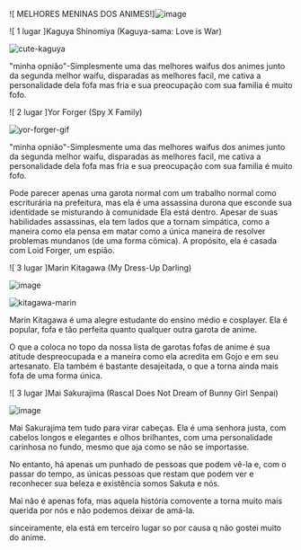 ![ MELHORES MENINAS DOS ANIMES!]![image](https://github.com/joaoreidelas124/joaoreidelas124/assets/144059491/bf6ab0e4-5e6d-4a54-af03-de7aa71b00fb)


![ 1 lugar ]Kaguya Shinomiya (Kaguya-sama: Love is War)

![cute-kaguya](https://github.com/joaoreidelas124/joaoreidelas124/assets/144059491/fd07cadc-1795-41f7-a946-6b7247731b02)

"minha opnião"-Simplesmente uma das melhores waifus dos animes junto da segunda melhor waifu, disparadas as melhores facil, me cativa a personalidade dela fofa mas fria  e sua preocupação com sua familia é muito fofo.

![ 2 lugar ]Yor Forger (Spy X Family)

![yor-forger-gif](https://github.com/joaoreidelas124/joaoreidelas124/assets/144059491/460474e3-d3d0-444a-b05f-e196252aeac5)


"minha opnião"-Simplesmente uma das melhores waifus dos animes junto da segunda melhor waifu, disparadas as melhores facil, me cativa a personalidade dela fofa mas fria  e sua preocupação com sua familia é muito fofo.


  Pode parecer apenas uma garota normal com um trabalho normal como escriturária na prefeitura, mas ela é uma assassina durona que esconde sua identidade se misturando à comunidade Ela está dentro.
Apesar de suas habilidades assassinas, ela tem lados que a tornam simpática, como a maneira como ela pensa em matar como a única maneira de resolver problemas mundanos (de uma forma cômica). A propósito, ela é casada com Loid Forger, um espião.

![ 3
lugar ]Marin Kitagawa (My Dress-Up Darling)

![image](https://github.com/joaoreidelas124/joaoreidelas124/assets/144059491/92d91f16-dc71-4d3e-b316-d4f418fdcd74)

![kitagawa-marin](https://github.com/joaoreidelas124/joaoreidelas124/assets/144059491/234f8c71-aab1-45c0-afd9-7b4424ba99f5)


Marin Kitagawa é uma alegre estudante do ensino médio e cosplayer. Ela é popular, fofa e tão perfeita quanto qualquer outra garota de anime.

O que a coloca no topo da nossa lista de garotas fofas de anime é sua atitude despreocupada e a maneira como ela acredita em Gojo e em seu artesanato. Ela também é bastante desajeitada, o que a torna ainda mais fofa de uma forma única.

![ 3 lugar ]Mai Sakurajima (Rascal Does Not Dream of Bunny Girl Senpai)

![image](https://github.com/joaoreidelas124/joaoreidelas124/assets/144059491/a3ab4fe9-f7d0-48b4-b3c0-11fbd9d68b79)

Mai Sakurajima tem tudo para virar cabeças. Ela é uma senhora justa, com cabelos longos e elegantes e olhos brilhantes, com uma personalidade carinhosa no fundo, mesmo que aja como se não se importasse.

No entanto, há apenas um punhado de pessoas que podem vê-la e, com o passar do tempo, as únicas pessoas que restam que podem ver e reconhecer sua beleza e existência somos Sakuta e nós.

Mai não é apenas fofa, mas aquela história comovente a torna muito mais querida por nós e não podemos deixar de amá-la.

sinceiramente, ela está em terceiro lugar so por causa q não gostei muito do anime.
